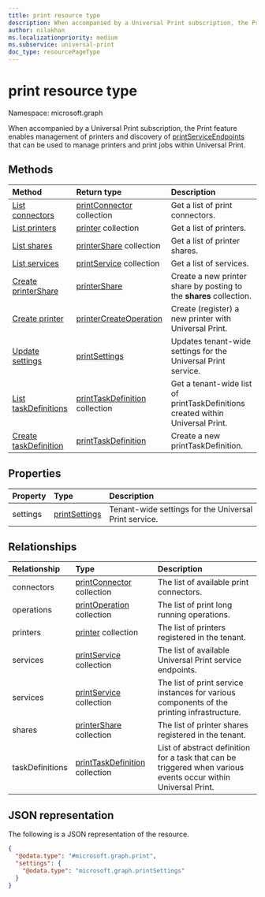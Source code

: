 ```yaml
---
title: print resource type
description: When accompanied by a Universal Print subscription, the Print feature enables management of printers and discovery of printServiceEndpoints that can be used to manage printers and print jobs within Universal Print.
author: nilakhan
ms.localizationpriority: medium
ms.subservice: universal-print
doc_type: resourcePageType
---
```


# print resource type

Namespace: microsoft.graph

When accompanied by a Universal Print subscription, the Print feature enables management of printers and discovery of [printServiceEndpoints](printserviceendpoint.md) that can be used to manage printers and print jobs within Universal Print.

## Methods
|Method|Return type|Description|
|:---|:---|:---|
| [List connectors](../api/print-list-connectors.md) | [printConnector](printconnector.md) collection | Get a list of print connectors. |
| [List printers](../api/print-list-printers.md) | [printer](printer.md) collection | Get a list of printers. |
| [List shares](../api/print-list-shares.md) | [printerShare](printershare.md) collection | Get a list of printer shares. |
| [List services](../api/print-list-services.md) | [printService](printservice.md) collection | Get a list of services. |
| [Create printerShare](../api/print-post-shares.md) | [printerShare](printershare.md) | Create a new printer share by posting to the **shares** collection. |
| [Create printer](../api/printer-create.md) | [printerCreateOperation](printerCreateOperation.md) | Create (register) a new printer with Universal Print. |
| [Update settings](../api/print-update-settings.md) |  [printSettings](printsettings.md) | Updates tenant-wide settings for the Universal Print service. |
| [List taskDefinitions](../api/print-list-taskdefinitions.md) | [printTaskDefinition](printtaskdefinition.md) collection | Get a tenant-wide list of printTaskDefinitions created within Universal Print. |
| [Create taskDefinition](../api/print-post-taskdefinitions.md) | [printTaskDefinition](printtaskdefinition.md) | Create a new printTaskDefinition. |

## Properties
|Property|Type|Description|
|:---|:---|:---|
|settings|[printSettings](../resources/printsettings.md)|Tenant-wide settings for the Universal Print service.|

## Relationships
|Relationship|Type|Description|
|:---|:---|:---|
|connectors|[printConnector](printconnector.md) collection|The list of available print connectors.|
|operations|[printOperation](../resources/printoperation.md) collection|The list of print long running operations.|
|printers|[printer](printer.md) collection|The list of printers registered in the tenant.|
|services|[printService](printservice.md) collection|The list of available Universal Print service endpoints.|
|services|[printService](../resources/printservice.md) collection|The list of print service instances for various components of the printing infrastructure.|
|shares|[printerShare](printershare.md) collection|The list of printer shares registered in the tenant.|
|taskDefinitions|[printTaskDefinition](../resources/printtaskdefinition.md) collection|List of abstract definition for a task that can be triggered when various events occur within Universal Print.|

## JSON representation
The following is a JSON representation of the resource.
<!-- {
  "blockType": "resource",
  "keyProperty": "id",
  "@odata.type": "microsoft.graph.print",
  "openType": false
}
-->
``` json
{
  "@odata.type": "#microsoft.graph.print",
  "settings": {
    "@odata.type": "microsoft.graph.printSettings"
  }
}
```

